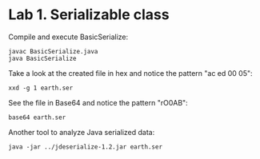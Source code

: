 # Lab 1. Serializable class

Compile and execute BasicSerialize:
```
javac BasicSerialize.java
java BasicSerialize
```

Take a look at the created file in hex and notice the pattern "ac ed 00 05":
```
xxd -g 1 earth.ser
```

See the file in Base64 and notice the pattern "rO0AB":
```
base64 earth.ser
```

Another tool to analyze Java serialized data:
```
java -jar ../jdeserialize-1.2.jar earth.ser
```
